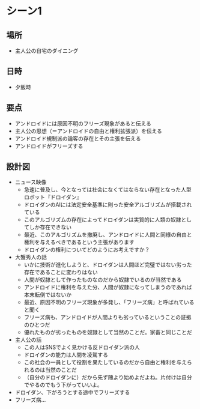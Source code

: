 # シーン1
## 場所
* 主人公の自宅のダイニング

## 日時
* 夕飯時

## 要点
* アンドロイドには原因不明のフリーズ現象があると伝える
* 主人公の思想（＝アンドロイドの自由と権利拡張派）を伝える
* アンドロイド規制派の論客の存在とその主張を伝える
* アンドロイドがフリーズする

## 設計図
* ニュース映像
  * 急速に普及し、今となっては社会になくてはならない存在となった人型ロボット『ドロイダン』
  * ドロイダンのAIには法定安全基準に則った安全アルゴリズムが搭載されている
  * このアルゴリズムの存在によってドロイダンは実質的に人類の奴隷としてしか存在できない
  * 最近、このアルゴリズムを撤廃し、アンドロイドに人間と同様の自由と権利を与えるべきであるという主張があります
  * ドロイダンの権利についてどのようにお考えですか？
* 大蟹秀人の話
  * いかに技術が進化しようと、ドロイダンは人間ほど完璧ではない劣った存在であることに変わりはない
  * 人間が奴隷として作ったものなのだから奴隷でいるのが当然である
  * アンドロイドに権利を与えた分、人間が奴隷になってしまうのであれば本末転倒ではないか
  * 最近、原因不明のフリーズ現象が多発し、「フリーズ病」と呼ばれていると聞く
  * フリーズ病も、アンドロイドが人間よりも劣っているということの証拠のひとつだ
  * 優れたものが劣ったものを奴隷として当然のことだ。家畜と同じことだ
* 主人公の話
  * この人はSNSでよく見かける反ドロイダン派の人
  * ドロイダンの能力は人間を凌駕する
  * この社会の一員として役割を果たしているのだから自由と権利を与えられるのは当然のことだ
  * （自分のドロイダンに）だから先ず隗より始めよだよね。片付けは自分でやるのでもう下がっていいよ。
* ドロイダン、下がろうとする途中でフリーズする
* フリーズ病…


